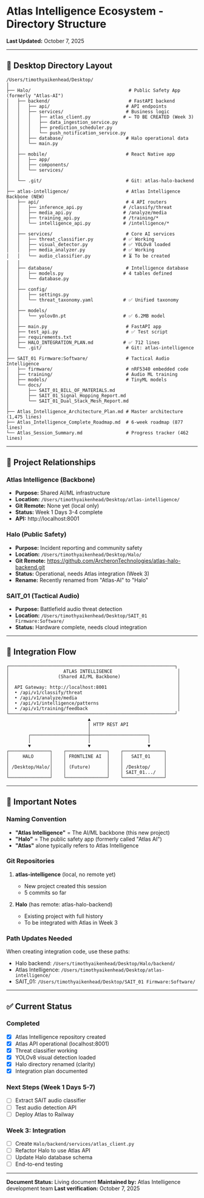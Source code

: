 # Atlas Intelligence Ecosystem - Directory Structure

**Last Updated:** October 7, 2025

---

## 📁 Desktop Directory Layout

```
/Users/timothyaikenhead/Desktop/
│
├── Halo/                                    # Public Safety App (formerly "Atlas-AI")
│   ├── backend/                             # FastAPI backend
│   │   ├── api/                            # API endpoints
│   │   ├── services/                       # Business logic
│   │   │   ├── atlas_client.py            # ← TO BE CREATED (Week 3)
│   │   │   ├── data_ingestion_service.py
│   │   │   ├── prediction_scheduler.py
│   │   │   └── push_notification_service.py
│   │   ├── database/                       # Halo operational data
│   │   └── main.py
│   │
│   ├── mobile/                             # React Native app
│   │   ├── app/
│   │   ├── components/
│   │   └── services/
│   │
│   └── .git/                               # Git: atlas-halo-backend
│
├── atlas-intelligence/                     # Atlas Intelligence Backbone (NEW)
│   ├── api/                                # 4 API routers
│   │   ├── inference_api.py               # /classify/threat
│   │   ├── media_api.py                   # /analyze/media
│   │   ├── training_api.py                # /training/*
│   │   └── intelligence_api.py            # /intelligence/*
│   │
│   ├── services/                           # Core AI services
│   │   ├── threat_classifier.py           # ✅ Working
│   │   ├── visual_detector.py             # ✅ YOLOv8 loaded
│   │   ├── media_analyzer.py              # ✅ Working
│   │   └── audio_classifier.py            # ⏳ To be created
│   │
│   ├── database/                           # Intelligence database
│   │   ├── models.py                      # 4 tables defined
│   │   └── database.py
│   │
│   ├── config/
│   │   ├── settings.py
│   │   └── threat_taxonomy.yaml           # ✅ Unified taxonomy
│   │
│   ├── models/
│   │   └── yolov8n.pt                     # ✅ 6.2MB model
│   │
│   ├── main.py                             # FastAPI app
│   ├── test_api.py                         # ✅ Test script
│   ├── requirements.txt
│   ├── HALO_INTEGRATION_PLAN.md           # ✅ 712 lines
│   └── .git/                               # Git: atlas-intelligence
│
├── SAIT_01 Firmware:Software/              # Tactical Audio Intelligence
│   ├── firmware/                           # nRF5340 embedded code
│   ├── training/                           # Audio ML training
│   ├── models/                             # TinyML models
│   └── docs/
│       ├── SAIT_01_BILL_OF_MATERIALS.md
│       ├── SAIT_01_Signal_Hopping_Report.md
│       └── SAIT_01_Dual_Stack_Mesh_Report.md
│
├── Atlas_Intelligence_Architecture_Plan.md # Master architecture (1,475 lines)
├── Atlas_Intelligence_Complete_Roadmap.md  # 6-week roadmap (877 lines)
└── Atlas_Session_Summary.md                # Progress tracker (462 lines)
```

---

## 🎯 Project Relationships

### Atlas Intelligence (Backbone)
- **Purpose:** Shared AI/ML infrastructure
- **Location:** `/Users/timothyaikenhead/Desktop/atlas-intelligence/`
- **Git Remote:** None yet (local only)
- **Status:** Week 1 Days 3-4 complete
- **API:** http://localhost:8001

### Halo (Public Safety)
- **Purpose:** Incident reporting and community safety
- **Location:** `/Users/timothyaikenhead/Desktop/Halo/`
- **Git Remote:** https://github.com/ArcheronTechnologies/atlas-halo-backend.git
- **Status:** Operational, needs Atlas integration (Week 3)
- **Rename:** Recently renamed from "Atlas-AI" to "Halo"

### SAIT_01 (Tactical Audio)
- **Purpose:** Battlefield audio threat detection
- **Location:** `/Users/timothyaikenhead/Desktop/SAIT_01 Firmware:Software/`
- **Status:** Hardware complete, needs cloud integration

---

## 🔗 Integration Flow

```
┌─────────────────────────────────────────────────────────────┐
│                    ATLAS INTELLIGENCE                        │
│                  (Shared AI/ML Backbone)                     │
│                                                              │
│  API Gateway: http://localhost:8001                          │
│  • /api/v1/classify/threat                                   │
│  • /api/v1/analyze/media                                     │
│  • /api/v1/intelligence/patterns                             │
│  • /api/v1/training/feedback                                 │
└─────────────────────────────────────────────────────────────┘
                              ▲
                              │ HTTP REST API
                              │
        ┌─────────────────────┼─────────────────────┐
        │                     │                     │
        ▼                     ▼                     ▼
┌───────────────┐    ┌───────────────┐    ┌───────────────┐
│     HALO      │    │ FRONTLINE AI  │    │   SAIT_01     │
│               │    │               │    │               │
│ /Desktop/Halo/│    │ (Future)      │    │ /Desktop/     │
│               │    │               │    │ SAIT_01.../   │
└───────────────┘    └───────────────┘    └───────────────┘
```

---

## 📝 Important Notes

### Naming Convention
- **"Atlas Intelligence"** = The AI/ML backbone (this new project)
- **"Halo"** = The public safety app (formerly called "Atlas AI")
- **"Atlas"** alone typically refers to Atlas Intelligence

### Git Repositories
1. **atlas-intelligence** (local, no remote yet)
   - New project created this session
   - 5 commits so far

2. **Halo** (has remote: atlas-halo-backend)
   - Existing project with full history
   - To be integrated with Atlas in Week 3

### Path Updates Needed
When creating integration code, use these paths:
- Halo backend: `/Users/timothyaikenhead/Desktop/Halo/backend/`
- Atlas Intelligence: `/Users/timothyaikenhead/Desktop/atlas-intelligence/`
- SAIT_01: `/Users/timothyaikenhead/Desktop/SAIT_01 Firmware:Software/`

---

## ✅ Current Status

### Completed
- [x] Atlas Intelligence repository created
- [x] Atlas API operational (localhost:8001)
- [x] Threat classifier working
- [x] YOLOv8 visual detection loaded
- [x] Halo directory renamed (clarity)
- [x] Integration plan documented

### Next Steps (Week 1 Days 5-7)
- [ ] Extract SAIT audio classifier
- [ ] Test audio detection API
- [ ] Deploy Atlas to Railway

### Week 3: Integration
- [ ] Create `Halo/backend/services/atlas_client.py`
- [ ] Refactor Halo to use Atlas API
- [ ] Update Halo database schema
- [ ] End-to-end testing

---

**Document Status:** Living document
**Maintained by:** Atlas Intelligence development team
**Last verification:** October 7, 2025

